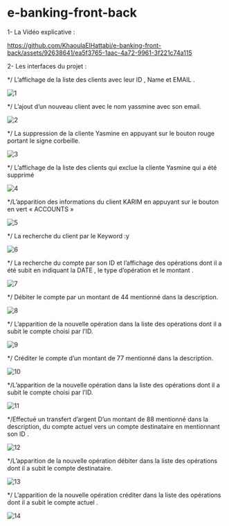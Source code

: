 # e-banking-front-back

1- La Vidéo explicative :


https://github.com/KhaoulaElHattabi/e-banking-front-back/assets/92638641/ea5f3765-1aac-4a72-9961-3f221c74a115

2- Les interfaces du projet :

*/ L’affichage de la liste des clients avec leur ID , Name et EMAIL .


![1](https://github.com/KhaoulaElHattabi/e-banking-front-back/assets/92638641/6c20b0a2-9cec-41e2-9e23-783b8ef382a9)


*/ L’ajout d’un nouveau client avec le nom yassmine avec son email.


![2](https://github.com/KhaoulaElHattabi/e-banking-front-back/assets/92638641/ddae56ed-5ce3-4f10-9db1-fc8bb0af987e)

*/ La suppression de la cliente Yasmine en appuyant sur le bouton rouge portant le signe corbeille.

![3](https://github.com/KhaoulaElHattabi/e-banking-front-back/assets/92638641/cd4c43ea-1e40-48b2-b7d7-24f5f7ca26bf)


*/ L’affichage de la liste des clients qui exclue la cliente Yasmine qui a été supprimé

![4](https://github.com/KhaoulaElHattabi/e-banking-front-back/assets/92638641/224a0f42-808c-49db-b990-2e35a26974ab)


*/L’apparition des informations du client KARIM en appuyant sur le bouton en vert « ACCOUNTS »

![5](https://github.com/KhaoulaElHattabi/e-banking-front-back/assets/92638641/5cf28da5-49f5-4885-8150-af4833337fe0)


*/ La recherche du client par le Keyword :y

![6](https://github.com/KhaoulaElHattabi/e-banking-front-back/assets/92638641/1e5572bb-2a5b-4870-8660-9acd85439302)


*/ La recherche du compte par son ID et l’affichage des opérations dont il a été subit en indiquant la DATE , le type d’opération et le montant .

![7](https://github.com/KhaoulaElHattabi/e-banking-front-back/assets/92638641/45c960e6-bec5-4633-9a2b-ae57366d374f)


*/ Débiter le compte par un montant de 44 mentionné dans la description.

![8](https://github.com/KhaoulaElHattabi/e-banking-front-back/assets/92638641/ad5eb735-b527-4d22-97a5-8c6c04123d0f)


*/ L’apparition de la nouvelle opération dans la liste des opérations dont il a subit le compte choisi par l’ID.

![9](https://github.com/KhaoulaElHattabi/e-banking-front-back/assets/92638641/7904c149-2414-4bd5-808f-a56b5c427e31)


*/ Créditer le compte d’un montant de 77 mentionné dans la description.

![10](https://github.com/KhaoulaElHattabi/e-banking-front-back/assets/92638641/621f3710-71e0-410f-b5d9-7e5983bcf6d1)


*/L’apparition de la nouvelle opération dans la liste des opérations dont il a subit le compte choisi par l’ID.

![11](https://github.com/KhaoulaElHattabi/e-banking-front-back/assets/92638641/841b0ae1-6ae4-425a-b595-92791746f5c3)


*/Effectué un transfert d’argent D’un montant de 88 mentionné dans la description, du compte actuel vers un compte destinataire en mentionnant son ID .

![12](https://github.com/KhaoulaElHattabi/e-banking-front-back/assets/92638641/8cfec07b-a4df-4216-bbcb-0e0f35b8abf3)


*/L’apparition de la nouvelle opération débiter dans la liste des opérations dont il a subit le compte destinataire.

![13](https://github.com/KhaoulaElHattabi/e-banking-front-back/assets/92638641/fa4c6cdd-8070-43e9-a072-88a1948dd91b)


*/ L’apparition de la nouvelle opération créditer dans la liste des opérations dont il a subit le compte actuel .


 ![14](https://github.com/KhaoulaElHattabi/e-banking-front-back/assets/92638641/3b85ba27-1423-44d2-8966-815bc9992a37)

